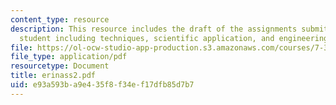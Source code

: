 ```yaml
---
content_type: resource
description: This resource includes the draft of the assignments submitted by the
  student including techniques, scientific application, and engineering application.
file: https://ol-ocw-studio-app-production.s3.amazonaws.com/courses/7-349-biological-computing-at-the-crossroads-of-engineering-and-science-spring-2005/e93a593ba9e435f8f34ef17dfb85d7b7_erinass2.pdf
file_type: application/pdf
resourcetype: Document
title: erinass2.pdf
uid: e93a593b-a9e4-35f8-f34e-f17dfb85d7b7
---
```

